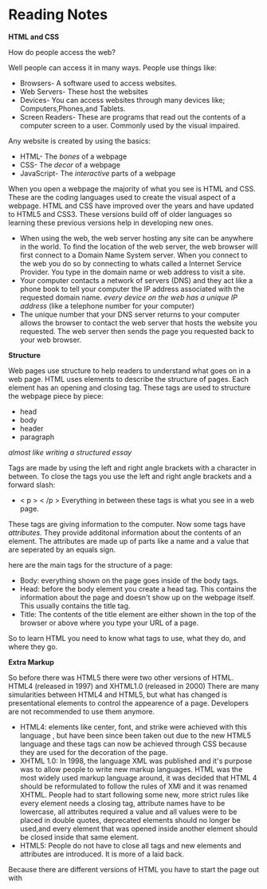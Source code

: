 # Reading Notes
**HTML and CSS**

How do people access the web?

Well people can access it in many ways. People use things like:
 - Browsers- A software used to access websites.
 - Web Servers- These host the websites
 - Devices- You can access websites through many devices like; Computers,Phones,and Tablets.
 - Screen Readers- These are programs that read out the contents of a computer screen to a user. Commonly used by the visual impaired.

Any website is created by using the basics:
 - HTML- The *bones* of a webpage
 - CSS- The *decor* of a webpage
 - JavaScript- The *interactive* parts of a webpage

When you open a webpage the majority of what you see is HTML and CSS. These are the coding languages used to create the visual aspect of a webpage.
HTML and CSS have improved over the years and have updated to HTML5 and CSS3. These versions build off of older languages so learning these previous versions help in developing new ones.

 - When using the web, the web server hosting any site can be anywhere in the world. To find the location of the web server, the web browser will first connect to a Domain Name System server. When you connect to the web you do so by connecting to whats called a Internet Service Provider. You type in the domain name or web address to visit a site.
 - Your computer contacts a network of servers (DNS) and they act like a phone book to tell your computer the IP address associated with the requested domain name. *every device on the web has a unique IP address* (like a telephone number for your computer)
 - The unique number that your DNS server returns to your computer allows the browser to contact the web server that hosts the website you requested. The web server then sends the page you requested back to your web browser.

**Structure**

Web pages use structure to help readers to understand what goes on in a web page.
HTML uses elements to describe the structure of pages. Each element has an opening and closing tag. 
These tags are used to structure the webpage piece by piece:
 - head
 - body
 - header
 - paragraph

*almost like writing a structured essay*

Tags are made by using the left and right angle brackets with a character in between. To close the tags you use the left and right angle brackets and a forward slash:
 - < p > < /p  >
Everything in between these tags is what you see in a web page.

These tags are giving information to the computer.
Now some tags have *attributes*. They provide additonal information about the contents of an element. The attributes are made up of parts like a name and a value that are seperated by an equals sign.

here are the main tags for the structure of a page:
 - Body: everything shown on the page goes inside of the body tags.
 - Head: before the body element you create a head tag. This contains the information about the page and doesn't show up on the webpage itself. This usually contains the title tag.
 - Title: The contents of the title element are either shown in the top of the browser or above where you type your URL of a page.

So to learn HTML you need to know what tags to use, what they do, and where they go.


**Extra Markup**

So before there was HTML5 there were two other versions of HTML. HTML4 (released in 1997) and XHTML1.0 (released in 2000)
There are many simularities between HTML4 and HTML5, but what has changed is presentational elements to control the appearence of a page. Developers are not recommended to use them anymore.

 - HTML4: elements like center, font, and strike were achieved with this language , but have been since been taken out due to the new HTML5 language and these tags can now be achieved through CSS because they are used for the decoration of the page.
 - XHTML 1.0: In 1998, the language XML was published and it's purpose was to allow people to write new markup languages. HTML was the most widely used markup language around, it was decided that HTML 4 should be reformulated to follow the rules of XMl and it was renamed XHTML. People had to start following some new, more strict rules like every element needs a closing tag, attribute names have to be lowercase, all attributes required a value and all values were to be placed in double quotes, deprecated elements should no longer be used,and every element that was opened inside another element should be closed inside that same element.
 - HTML5: People do not have to close all tags and new elements and attributes are introduced. It is more of a laid back.

Because there are different versions of HTML you have to start the page out with 
